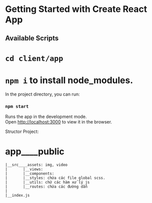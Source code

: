 # Getting Started with Create React App


## Available Scripts

# `cd client/app`
# `npm i` to install node_modules.
In the project directory, you can run: 
### `npm start`

Runs the app in the development mode.\
Open [http://localhost:3000](http://localhost:3000) to view it in the browser.


Structor Project:
# app____public
    |__src____assets: img, video
    |       |__views:
    |       |__components: 
    |       |__styles: chứa các file global scss.
    |       |__utils: chứ các hàm xử lý js
    |       |__routes: chứa các đường dẫn
    |
    |__index.js
